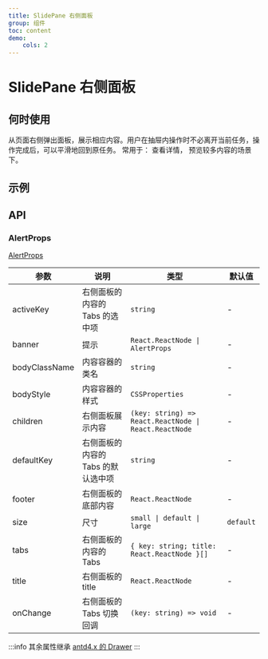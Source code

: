 ```yaml
---
title: SlidePane 右侧面板
group: 组件
toc: content
demo:
    cols: 2
---
```


# SlidePane 右侧面板

## 何时使用

从页面右侧弹出面板，展示相应内容。用户在抽屉内操作时不必离开当前任务，操作完成后，可以平滑地回到原任务。
常用于： 查看详情， 预览较多内容的场景下。

## 示例

<code src="./demos/basic.tsx" title="基础使用"></code>
<code src="./demos/basic_mask.tsx" title="基础 mask 使用"></code>
<code src="./demos/basicSize.tsx" title="尺寸"></code>
<code src="./demos/basic_top.tsx" title="抽屉距顶部高度"></code>
<code src="./demos/customTitle.tsx" title="自定义 Title"></code>
<code src="./demos/tabs.tsx" title="展示 tabs"></code>
<code src="./demos/tabsControl.tsx" title="展示 tabs 且 tabs 受控"></code>
<code src="./demos/footer.tsx" title="展示 footer"></code>
<code src="./demos/basicBanner.tsx" title="支持 banner"></code>
<code src="./demos/basicBannerProps.tsx" title="支持传 banner 的 Props 属性"></code>

## API

### AlertProps

[AlertProps](https://4x-ant-design.antgroup.com/components/alert-cn/#API)

| 参数          | 说明                               | 类型                                                  | 默认值    |
| ------------- | ---------------------------------- | ----------------------------------------------------- | --------- |
| activeKey     | 右侧面板的内容的 Tabs 的选中项     | `string`                                              | -         |
| banner        | 提示                               | `React.ReactNode \| AlertProps`                       | -         |
| bodyClassName | 内容容器的类名                     | `string`                                              | -         |
| bodyStyle     | 内容容器的样式                     | `CSSProperties`                                       | -         |
| children      | 右侧面板展示内容                   | `(key: string) => React.ReactNode \| React.ReactNode` | -         |
| defaultKey    | 右侧面板的内容的 Tabs 的默认选中项 | `string`                                              | -         |
| footer        | 右侧面板的底部内容                 | `React.ReactNode`                                     | -         |
| size          | 尺寸                               | `small \| default \| large`                           | `default` |
| tabs          | 右侧面板的内容的 Tabs              | `{ key: string; title: React.ReactNode }[]`           | -         |
| title         | 右侧面板的 title                   | `React.ReactNode`                                     | -         |
| onChange      | 右侧面板的 Tabs 切换回调           | `(key: string) => void`                               | -         |

:::info
其余属性继承 [antd4.x 的 Drawer](https://4x.ant.design/components/drawer-cn/#API)
:::

